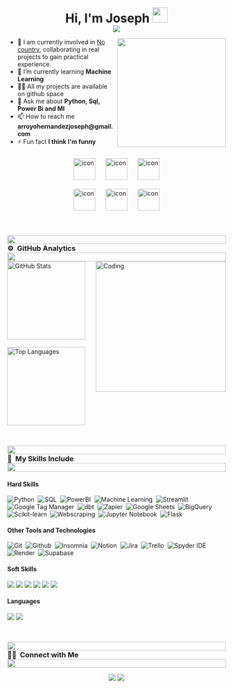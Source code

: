 <h1 align="center">Hi, I'm Joseph <img src="https://media.giphy.com/media/TEnXkcsHrP4YedChhA/giphy.gif" width="35"></h1>

<p align="center" style="margin-top: -20px;">
  <a href="https://github.com/DenverCoder1/readme-typing-svg">
    <img src="https://readme-typing-svg.herokuapp.com?&font=IBM+Plex+Sans&color=40E0D0&size=25&lines=Data+Analyst;Data+Scientist;SQL%20|%20ML%20|%20Python%20|%20Power+BI;Always%20learning%20new%20things&center=true&width=500&height=100">
  </a>
</p>

<picture>
  <img align="right" src="https://github.com/7oSkaaa/7oSkaaa/blob/main/Images/Right_Side.gif?raw=true" 
       width="250px">
</picture>

<ul>
  <li>🔭 I am currently involved in <a href="https://www.nocountry.tech/simulacion-laboral">No country</a>, collaborating in real projects to gain practical experience.</b></li>
  <li>🌱 I’m currently learning <b>Machine Learning</b></li>
  <li>👨‍💻 All my projects are available on github space</a></li>
  <li>💬 Ask me about <b>Python, Sql, Power Bi and Ml</b></li>
  <li>📫 How to reach me <b>arroyohernandezjoseph@gmail.com</b></li>
  <li>⚡ Fun fact <b>I think I'm funny</b></li>
</ul>
<div align="center">
  <img src="https://techstack-generator.vercel.app/python-icon.svg" alt="icon" width="50" height="50" style="margin: 10px;" />
  <img src="https://techstack-generator.vercel.app/mysql-icon.svg" alt="icon" width="50" height="50" style="margin: 10px;" />
  <img src="https://techstack-generator.vercel.app/docker-icon.svg" alt="icon" width="50" height="50" style="margin: 10px;" />
</div>
<div align="center">
  <img src="https://techstack-generator.vercel.app/github-icon.svg" alt="icon" width="50" height="50" style="margin: 10px;" />
  <img src="https://techstack-generator.vercel.app/django-icon.svg" alt="icon" width="50" height="50" style="margin: 10px;" />
  <img src="https://techstack-generator.vercel.app/restapi-icon.svg" alt="icon" width="50" height="50" style="margin: 10px;" />
</div>

<br>

<img src="https://i.imgur.com/dBaSKWF.gif" height="20" width="100%" style="margin-top: 30px; margin-bottom: 0; ">
<h3 style="border-bottom: none; margin-top: 0; margin-bottom: 0;">⚙️ &nbsp;GitHub Analytics</h3>
<img src="https://i.imgur.com/dBaSKWF.gif" height="20" width="100%">

<img align="right" alt="Coding" width="300" src="https://cdn.dribbble.com/users/1277312/screenshots/14733298/media/39b1045e593737587dd60e42c8422d1f.gif">

<div align="left">
  <div>
    <img src="https://github-readme-stats-eight-theta.vercel.app/api?username=josepharroyoh&show_icons=true&theme=algolia&include_all_commits=true&count_private=true" alt="GitHub Stats" height="180">
  </div>
  <br>
  <div>
    <img src="https://github-readme-stats-eight-theta.vercel.app/api/top-langs/?username=josepharroyoh&layout=compact&langs_count=8&theme=algolia&include_all_commits=true&count_private=true" alt="Top Languages" height="180">
  </div>
</div>

<br>

<img src="https://i.imgur.com/dBaSKWF.gif" height="20" width="100%" style="margin-top: 30px; margin-bottom: 0;">
<h3 style="border-bottom: none; margin-top: 0; margin-bottom: 0;">💼 &nbsp;My Skills Include</h3>
<img src="https://i.imgur.com/dBaSKWF.gif" height="20" width="100%">

<h4> Hard Skills </h4>

![Python](https://img.shields.io/badge/-Python-05122A?style=flat&logo=python)&nbsp;
![SQL](https://img.shields.io/badge/mysql-%234479A1.svg?style=flat&logo=mysql&logoColor=white)&nbsp;
![PowerBI](https://img.shields.io/badge/-PowerBI-F2C811?style=flat&logo=powerbi&logoColor=white)&nbsp;
![Machine Learning](https://img.shields.io/badge/-Machine_Learning-FF9F00?style=flat&logo=python&logoColor=white)&nbsp;
![Streamlit](https://img.shields.io/badge/-Streamlit-FF4B00?style=flat&logo=streamlit&logoColor=white)&nbsp;
![Google Tag Manager](https://img.shields.io/badge/-Google_Tag_Manager-FF5722?style=flat&logo=googletagmanager&logoColor=white)&nbsp;
![dbt](https://img.shields.io/badge/dbt-FF8A00?style=flat&logo=dbt&logoColor=white)&nbsp;
![Zapier](https://img.shields.io/badge/-Zapier-FF4A10?style=flat&logo=zapier&logoColor=white)&nbsp;
![Google Sheets](https://img.shields.io/badge/-Google_Sheets-34A853?style=flat&logo=googlesheets&logoColor=white)&nbsp;
![BigQuery](https://img.shields.io/badge/-BigQuery-4285F4?style=flat&logo=googlebigquery&logoColor=white)&nbsp;
![Scikit-learn](https://img.shields.io/badge/-Scikit--learn-F7931E?style=flat&logo=scikit-learn&logoColor=white)&nbsp;
![Webscraping](https://img.shields.io/badge/-Webscraping-4B8DFF?style=flat&logo=python&logoColor=white)&nbsp;
![Jupyter Notebook](https://img.shields.io/badge/-Jupyter_Notebook-F37626?style=flat&logo=jupyter&logoColor=white)&nbsp;
![Flask](https://img.shields.io/badge/-Flask-000000?style=flat&logo=flask&logoColor=white)&nbsp;

<h4> Other Tools and Technologies </h4>

![Git](https://img.shields.io/badge/-Git-F05032?style=flat&logo=git&logoColor=white)&nbsp;
![Github](https://img.shields.io/badge/-GitHub-181717?style=flat&logo=github&logoColor=white)&nbsp;
![Insomnia](https://img.shields.io/badge/-Insomnia-4000BF?style=flat&logo=insomnia&logoColor=white)&nbsp;
![Notion](https://img.shields.io/badge/-Notion-181717?style=flat&logo=notion&logoColor=white)&nbsp;
![Jira](https://img.shields.io/badge/-Jira-0052CC?style=flat&logo=jira&logoColor=white)&nbsp;
![Trello](https://img.shields.io/badge/-Trello-0052CC?style=flat&logo=Trello&logoColor=white)&nbsp;
![Spyder IDE](https://img.shields.io/badge/-Spyder-FF0000?style=flat&logo=spyderide&logoColor=white)&nbsp;
![Render](https://img.shields.io/badge/-Render-2D76E4?style=flat&logo=render&logoColor=white)&nbsp;
![Supabase](https://img.shields.io/badge/-Supabase-3ECF8E?style=flat&logo=supabase&logoColor=white)&nbsp;

<h4> Soft Skills </h4>
<span>
    <img src="https://img.shields.io/badge/Teamwork-611F69?style=for-the-badge&logo=slack&logoColor=white">
    <img src="https://img.shields.io/badge/Planning_and_Time_Management-20B2AA?style=for-the-badge&logo=clockify&logoColor=white">
    <img src="https://img.shields.io/badge/Communication_and_Active_Listening-FF8C00?style=for-the-badge&logo=wechat&logoColor=white">
    <img src="https://img.shields.io/badge/Critical_Thinking-DC143C?style=for-the-badge&logo=thinkpad&logoColor=white"> 
    <img src="https://img.shields.io/badge/Professional_Ethics-8A2BE2?style=for-the-badge&logo=trustpilot&logoColor=white">
    <img src="https://img.shields.io/badge/Adaptability-3CB371?style=for-the-badge&logo=loop&logoColor=white">
</span>

<h4> Languages </h4>
<span>
  <img src="https://img.shields.io/badge/Spanish (Native)-4285F4?style=for-the-badge&logo=googletranslate&logoColor=white">
  
  <a href="https://cert.efset.org/en/Sd4LCm">
    <img src="https://img.shields.io/badge/English (Basic A2)-4285F4?style=for-the-badge&logo=googletranslate&logoColor=white">
  </a>  
</span>
<br><br>

<img src="https://i.imgur.com/dBaSKWF.gif" height="20" width="100%" style="margin-top: 30px; margin-bottom: 0;">
<h3 style="border-bottom: none; margin-top: 0; margin-bottom: 0;">🤝🏻 &nbsp;Connect with Me</h3>
<img src="https://i.imgur.com/dBaSKWF.gif" height="20" width="100%">

<p align="center">
<a href="https://www.linkedin.com/in/josepharroyohernandez/"><img src="https://img.shields.io/badge/-Joseph%20|%20LinkedIn-0077B5?style=flat&logo=Linkedin&logoColor=white"/></a>
<a href="mailto:arroyohernandezjoseph@gmail.com"><img src="https://img.shields.io/badge/-arroyohernandezjoseph@gmail.com-D14836?style=flat&logo=Gmail&logoColor=white"/></a>
</p>

